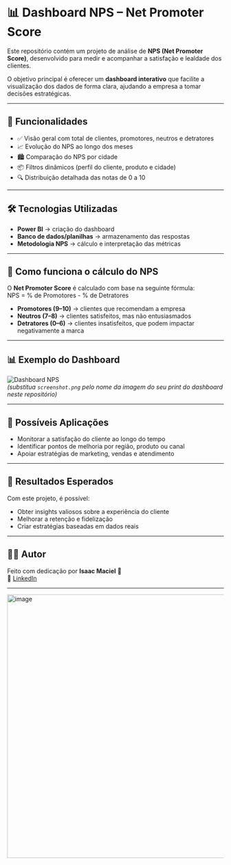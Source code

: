 # 📊 Dashboard NPS – Net Promoter Score  

Este repositório contém um projeto de análise de **NPS (Net Promoter Score)**, desenvolvido para medir e acompanhar a satisfação e lealdade dos clientes.  

O objetivo principal é oferecer um **dashboard interativo** que facilite a visualização dos dados de forma clara, ajudando a empresa a tomar decisões estratégicas.

---

## 🚀 Funcionalidades  

- ✅ Visão geral com total de clientes, promotores, neutros e detratores  
- 📈 Evolução do NPS ao longo dos meses  
- 🏙️ Comparação do NPS por cidade  
- 📦 Filtros dinâmicos (perfil do cliente, produto e cidade)  
- 🔍 Distribuição detalhada das notas de 0 a 10  

---

## 🛠️ Tecnologias Utilizadas  

- **Power BI** → criação do dashboard  
- **Banco de dados/planilhas** → armazenamento das respostas  
- **Metodologia NPS** → cálculo e interpretação das métricas  

---

## 📐 Como funciona o cálculo do NPS  

O **Net Promoter Score** é calculado com base na seguinte fórmula:  
NPS = % de Promotores - % de Detratores


- **Promotores (9–10)** → clientes que recomendam a empresa  
- **Neutros (7–8)** → clientes satisfeitos, mas não entusiasmados  
- **Detratores (0–6)** → clientes insatisfeitos, que podem impactar negativamente a marca  

---

## 📊 Exemplo do Dashboard  

![Dashboard NPS](./screenshot.png)  
*(substitua `screenshot.png` pelo nome da imagem do seu print do dashboard neste repositório)*  

---

## 📎 Possíveis Aplicações  

- Monitorar a satisfação do cliente ao longo do tempo  
- Identificar pontos de melhoria por região, produto ou canal  
- Apoiar estratégias de marketing, vendas e atendimento  

---

## 📌 Resultados Esperados  

Com este projeto, é possível:  

- Obter insights valiosos sobre a experiência do cliente  
- Melhorar a retenção e fidelização  
- Criar estratégias baseadas em dados reais  

---

## 👨‍💻 Autor  

Feito com dedicação por **Isaac Maciel** 🚀  
🔗 [LinkedIn](https://www.linkedin.com/in/isaac-bessa-044a14321/)  

---



<img width="1103" height="613" alt="image" src="https://github.com/user-attachments/assets/d558395b-9da1-42b9-95ee-1260c5dc60b1" />
